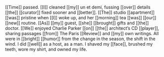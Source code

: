 [[Time]] passed. [[I]] cleaned [[my]] un et demi, fussing [[over]] details [[the]] [[curator]] fixed sooner and [[better]]. [[The]] studio [[apartment]] [[was]] pristine when [[I]] woke up, and her [[morning]] tea [[was]] [[our]] [[new]] routine. [[As]] [[my]] guest, [[she]] [[brought]] gifts and [[the]] doctor. [[We]] enjoyed Charlie Parker [[on]] [[the]] architect’s CD [[player]], sharing passages [[from]] The Paris [[Review]] and [[my]] own writings. All were in [[bright]] [[humor]] from the change in the season, the shift in the wind. I did [[well]] as a host, as a man. I shaved my [[face]], brushed my teeth, wore my shirt, and owned my life.
